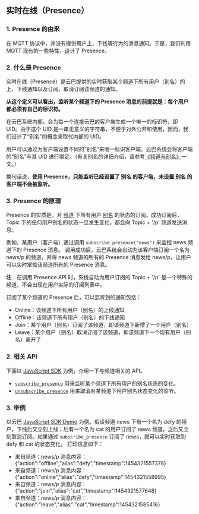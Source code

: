## 实时在线（Presence）

### 1. Presence 的由来

在 MQTT 协议中，并没有提供用户上、下线等行为的消息通知。于是，我们利用 MQTT 现有的一些特性，设计了 Presence。

### 2. 什么是 Presence

实时在线（Presence）是云巴提供的实时获取某个频道下所有用户（别名）的上、下线通知以及订阅、取消订阅该频道的通知。

**从这个定义可以看出，监听某个频道下的 Presence 消息的前提就是：每个用户都必须有自己的标识符。**

在云巴系统内部，会为每一个连接云巴的客户端生成一个唯一的标识符，即 UID。由于这个 UID 是一串无意义的字符串，不便于对外公开和使用，因而，我们设计了“别名”的概念来取代内部的 UID。

用户可以通过为客户端设置不同的“别名”来唯一标识客户端。云巴系统会将客户端的“别名”与其 UID 进行绑定。（有关别名的详细介绍，请参考[《频道与别名》](https://github.com/yunba/kb/blob/master/%E9%A2%91%E9%81%93%E5%92%8C%E5%88%AB%E5%90%8D.md#%E5%88%AB%E5%90%8Dalias)一文。）

换句话说，**使用 Presence，只能监听已经设置了 别名 的客户端，未设置 别名 的客户端不会被监听。**

### 3. Presence 的原理

Presence 的实质是，对 [频道](https://github.com/yunba/kb/blob/master/频道和别名.md#频道topic) 下所有用户 [别名](https://github.com/yunba/kb/blob/master/频道和别名.md#别名alias) 的状态的订阅。成功订阅后，Topic 下的任何用户别名的状态一旦发生变化，都会向 Topic + '/p' 频道发送消息。

例如，某用户（客户端）通过调用 `subscribe_presence("news")` 来监控 news 频道下的 Presence 消息。
调用成功后，云巴系统会自动为该客户端订阅一个名为 news/p 的频道，并将 news 频道的所有的 Presence 消息发给 news/p，让用户可以实时掌控该频道所有的 Presence 消息。

**注**：在调用 Presence API 时，系统自动为用户订阅的 Topic + '/p' 是一个特殊的频道，不会出现在用户实际的订阅列表中。

订阅了某个频道的 Presence 后，可以监听到的通知包括：
* Online：该频道下所有用户（别名）的上线通知
* Offline：该频道下所有用户（别名）的下线通知
* Join：某个用户（别名）订阅了该频道，即该频道下新增了一个用户（别名）
* Leave：某个用户（别名）取消订阅了该频道，即该频道下一个现有用户（别名）离开了

### 2. 相关 API
下面以 [JavaScript SDK](https://github.com/yunba/yunba-javascript-sdk) 为例，介绍一下与频道相关的 API。

* [`subscribe_presence`](http://yunba.io/docs2/Javascript_SDK/#subscribe_presence) 用来监听某个频道下所有用户的别名状态的变化。
* [`unsubscribe_presence`](http://yunba.io/docs2/Javascript_SDK/#unsubscribe_presence) 用来取消对某频道下用户别名状态变化的监听。

### 3. 举例
以云巴 [JavaScript SDK Demo](https://github.com/yunba/docs/blob/master/quickstart/demo/Demo_JavaScript.md) 为例。假设频道 news 下有一个名为 defy 的用户，下线后又立刻上线；后有一个名为 cat 的用户订阅了 news 频道，之后又立刻取消订阅。如果通过 `subscribe_presence` 订阅了 news，就可以实时获取到 defy 和 cat 的状态变化。
打印信息如下：

* 来自频道：news/p   消息内容：{"action":"offline","alias":"defy","timestamp":1454321557378}
* 来自频道：news/p   消息内容：{"action":"online","alias":"defy","timestamp":1454321558995}
* 来自频道：news/p   消息内容：{"action":"join","alias":"cat","timestamp":1454321577648}
* 来自频道：news/p   消息内容：{"action":"leave","alias":"cat","timestamp":1454321585416}

